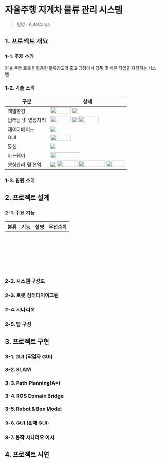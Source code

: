 # 자율주행 지게차 물류 관리 시스템 ### 
 
> 팀명 : AutoCargo
## 1. 프로젝트 개요
### 1-1. 주제 소개
자율 주행 로봇을 활용한 물류창고의 출고 과정에서 집품 및 배분 작업을 지원하는 시스템
### 1-2. 기술 스택
|구분|상세|
|------|----------------------|
|개발환경|<img src="https://img.shields.io/badge/Ubuntu-E95420?style=flat-square&logo=Ubuntu&logoColor=white" style="width: 67px; height: 20px;"> <img src="https://img.shields.io/badge/Python-3776AB?style=flat-square&logo=Python&logoColor=white">|
|딥러닝 및 영상처리| <img src="https://github.com/user-attachments/assets/5f8d52f1-1b12-4075-a59d-a641c01ad558" style="width: 67px; height: 20px;"> <img src="https://img.shields.io/badge/OpenCV-5C3EE8?style=flat&logo=OpenCV&logoColor=white" /> <img src="https://img.shields.io/badge/PyTorch-EE4C2C?style=flat-square&logo=PyTorch&logoColor=white" style="width: 67px; height: 20px;">
|데이터베이스|<img src="https://img.shields.io/badge/MySQL-4479A1?style=flat&logo=MySQL&logoColor=white">|
|GUI| <img src="https://img.shields.io/badge/PyQt5-41CD52?style=for-the-badge&logo=Qt&logoColor=white" style="width: 67px; height: 20px;">
|통신|<img src="https://img.shields.io/badge/SocKet-C93CD7?style=flat&logo=SocKet&logoColor=white" />|
|하드웨어|<img src="https://img.shields.io/badge/Raspberry Pi-A22846?style=for-the-badge&logo=Raspberry Pi&logoColor=white" style="width: 97px; height: 20px;">
|형상관리 및 협업|<img src="https://img.shields.io/badge/GitHub-181717?style=flat-square&logo=GitHub&logoColor=white"/> <img src="https://img.shields.io/badge/Slack-4A154B?style=for-the-badge&logo=Slack&logoColor=white" style="width: 67px; height: 20px;"/> <img src="https://img.shields.io/badge/Confluence-172B4D?style=flat&logo=Confluence&logoColor=white" style="width: 87px; height: 20px;"> <img src="https://img.shields.io/badge/Jira-0052CC?style=for-the-badge&logo=Jira&logoColor=white" style="width: 60px; height: 20px;">|
### 1-3. 팀원 소개
## 2. 프로젝트 설계
### 2-1. 주요 기능
|분류|기능|설명|우선순위|
|---|---|---|---|
|||||
|||||
|||||
|||||
|||||
|||||
|||||
|||||
|||||
|||||
|||||
|||||
|||||
|||||
|||||
|||||
|||||
|||||
|||||
|||||
|||||
### 2-2. 시스템 구성도
### 2-3. 로봇 상태다이어그램
### 2-4. 시나리오
### 2-5. 맵 구성
## 3. 프로젝트 구현
### 3-1. GUI (작업자 GUI)
### 3-2. SLAM
### 3-3. Path Planning(A*)
### 3-4. ROS Domain Bridge
### 3-5. Robot & Box Model
### 3-6. GUI (관제 GUI)
### 3-7. 동작 시나리오 예시
## 4. 프로젝트 시연
